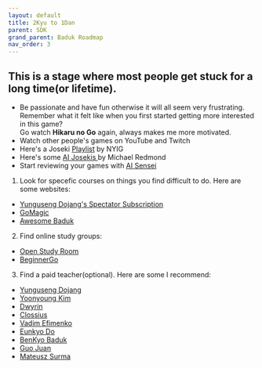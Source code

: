 ```yaml
---
layout: default
title: 2Kyu to 1Dan
parent: SDK
grand_parent: Baduk Roadmap
nav_order: 3
---
```


<h2>This is a stage where most people get stuck for a long time(or lifetime). </h2>

- Be passionate and have fun otherwise it will all seem very frustrating. <br>Remember what it felt like when you first started getting more interested in this game? <br> Go watch **Hikaru no Go** again, always makes me more motivated.
- Watch other people's games on YouTube and Twitch
- Here's a Joseki <a href="https://www.youtube.com/playlist?list=PLoZIU5jkY_Y_Gfok4TDuCv6sO9pU_j2bQ" target="_blank">Playlist</a> by NYIG 
- Here's some <a href="https://www.youtube.com/playlist?list=PLW5_cMTm0wvZU5pQhmQFwXh-ojU1mQIg3" target="_blank">AI Josekis </a> by Michael Redmond 
- Start reviewing your games with <a href="https://ai-sensei.com/" target="_blank">AI Sensei</a>

1) Look for specefic courses on things you find difficult to do. Here are some websites:
- <a href="https://yunguseng.com/" target="_blank">Yunguseng Dojang's Spectator Subscription</a>
- <a href="https://gomagic.org/course-categories/" target="_blank">GoMagic</a>
- <a href="https://awesomebaduk.com/" target="_blank">Awesome Baduk</a>

2) Find online study groups:
- <a href="https://openstudyroom.org/" target="_blank">Open Study Room</a>
- <a href="https://discord.gg/cHSdZdPz9y" target="_blank">BeginnerGo</a>

3) Find a paid teacher(optional). Here are some I recommend:
- <a href="https://yunguseng.com/" target="_blank">Yunguseng Dojang</a>
- <a href="https://www.patreon.com/yoonyoung" target="_blank">Yoonyoung Kim</a>
- <a href="https://www.patreon.com/dwyrin" target="_blank">Dwyrin</a>
- <a href="https://shawnsgogroup.com/" target="_blank">Clossius</a>
- <a href="https://gomagic.org/go-lessons/" target="_blank">Vadim Efimenko</a>
- <a href="https://www.patreon.com/goinside" target="_blank">Eunkyo Do</a>
- <a href="https://www.patreon.com/benkyobaduk" target="_blank">BenKyo Baduk</a>
- <a href="https://internetgoschool.com/" target="_blank">Guo Juan</a>
- <a href="https://polgote.com/en/online-go-school" target="_blank">Mateusz Surma</a>
